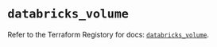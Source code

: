 # `databricks_volume`

Refer to the Terraform Registory for docs: [`databricks_volume`](https://registry.terraform.io/providers/databricks/databricks/1.32.0/docs/resources/volume).
